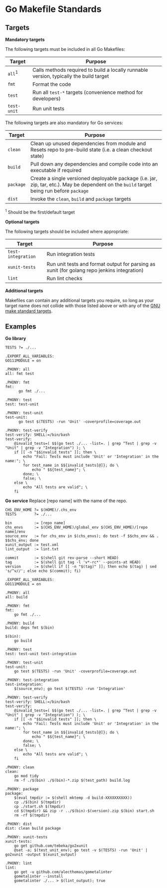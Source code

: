 Go Makefile Standards
==================

Targets
-------

**Mandatory targets**

The following targets must be included in all Go Makefiles:

Target            |Purpose
------------------|-------
`all`<sup>1</sup> |Calls methods required to build a locally runnable version, typically the build target
`fmt`             |Format the code
`test`            |Run all `test-*` targets (convenience method for developers)
`test-unit`       |Run unit tests

The following targets are also mandatory for Go services:

Target            |Purpose
------------------|-------
`clean`           |Clean up unused dependencies from module and Resets repo to pre-build state (i.e. a clean checkout state)
`build`           |Pull down any dependencies and compile code into an executable if required
`package`         |Create a single versioned deployable package (i.e. jar, zip, tar, etc.). May be dependent on the `build` target being run before `package`
`dist`            |Invoke the `clean`, `build` and `package` targets

<sup>1</sup> Should be the first/default target

**Optional targets**

The following targets should be included where appropriate:

Target             |Purpose
-------------------|-------
`test-integration` |Run integration tests
`xunit-tests`      |Run unit tests and format output for parsing as xunit (for golang repo jenkins integration)
`lint`             |Run lint checks

**Additional targets**

Makefiles can contain any additional targets you require, so long as your target
name does not collide with those listed above or with any of the
[GNU make standard targets](https://www.gnu.org/software/make/manual/make.html#Standard-Targets).

Examples
-------

**Go library**

```
TESTS ?= ./...

.EXPORT_ALL_VARIABLES:
GO111MODULE = on

.PHONY: all
all: fmt test

.PHONY: fmt
fmt:
	  go fmt ./...

.PHONY: test
test: test-unit

.PHONY: test-unit
test-unit:
	  go test $(TESTS) -run 'Unit' -coverprofile=coverage.out

.PHONY: test-verify
test-verify: SHELL:=/bin/bash
test-verify:
	@invalid_tests=( $$(go test ./... -list=. | grep ^Test | grep -v "Unit" | grep -v "Integration") ); \
    if [[ -n "$$invalid_tests" ]]; then \
        echo "Fail: Tests must include 'Unit' or 'Integration' in the name:"; \
        for test_name in $${invalid_tests[@]}; do \
            echo " $${test_name}"; \
        done; \
        false; \
    else \
        echo "All tests are valid"; \
    fi
```

**Go service**
Replace [repo name] with the name of the repo.

```
CHS_ENV_HOME ?= $(HOME)/.chs_env
TESTS        ?= ./...

bin          := [repo name]
chs_envs     := $(CHS_ENV_HOME)/global_env $(CHS_ENV_HOME)/[repo name]/env
source_env   := for chs_env in $(chs_envs); do test -f $$chs_env && . $$chs_env; done
xunit_output := test.xml
lint_output  := lint.txt

commit       := $(shell git rev-parse --short HEAD)
tag          := $(shell git tag -l 'v*-rc*' --points-at HEAD)
version      := $(shell if [[ -n "$(tag)" ]]; then echo $(tag) | sed 's/^v//'; else echo $(commit); fi)

.EXPORT_ALL_VARIABLES:
GO111MODULE = on

.PHONY: all
all: build

.PHONY: fmt
fmt:
	go fmt ./...

.PHONY: build
build: deps fmt $(bin)

$(bin):
	go build

.PHONY: test
test: test-unit test-integration

.PHONY: test-unit
test-unit:
	go test $(TESTS) -run 'Unit' -coverprofile=coverage.out

.PHONY: test-integration
test-integration:
	$(source_env); go test $(TESTS) -run 'Integration'

.PHONY: test-verify
test-verify: SHELL:=/bin/bash
test-verify:
	@invalid_tests=( $$(go test ./... -list=. | grep ^Test | grep -v "Unit" | grep -v "Integration") ); \
    if [[ -n "$$invalid_tests" ]]; then \
        echo "Fail: Tests must include 'Unit' or 'Integration' in the name:"; \
        for test_name in $${invalid_tests[@]}; do \
            echo " $${test_name}"; \
        done; \
        false; \
    else \
        echo "All tests are valid"; \
    fi

.PHONY: clean
clean:
	go mod tidy
	rm -f ./$(bin) ./$(bin)-*.zip $(test_path) build.log

.PHONY: package
package:
	$(eval tmpdir := $(shell mktemp -d build-XXXXXXXXXX))
	cp ./$(bin) $(tmpdir)
	cp ./start.sh $(tmpdir)
	cd $(tmpdir) && zip -r ../$(bin)-$(version).zip $(bin) start.sh
	rm -rf $(tmpdir)

.PHONY: dist
dist: clean build package

.PHONY: xunit-tests
xunit-tests:
	go get github.com/tebeka/go2xunit
	@set -a; $(test_unit_env); go test -v $(TESTS) -run 'Unit' | go2xunit -output $(xunit_output)

.PHONY: lint
lint:
	go get -u github.com/alecthomas/gometalinter
	gometalinter --install
	gometalinter ./... > $(lint_output); true
```
